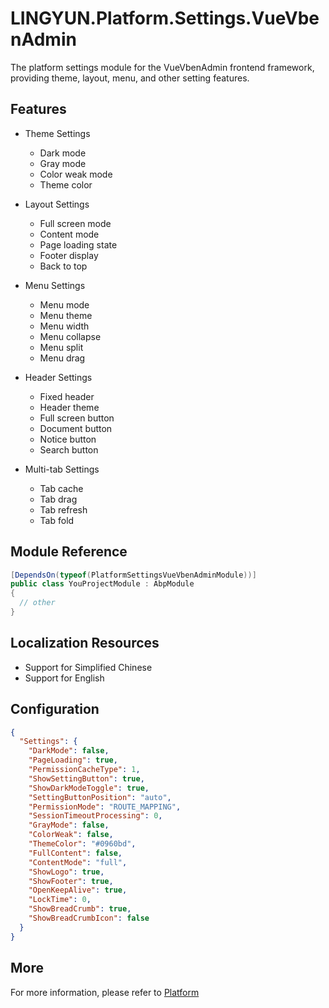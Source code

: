 # LINGYUN.Platform.Settings.VueVbenAdmin

The platform settings module for the VueVbenAdmin frontend framework, providing theme, layout, menu, and other setting features.

## Features

* Theme Settings
  * Dark mode
  * Gray mode
  * Color weak mode
  * Theme color

* Layout Settings
  * Full screen mode
  * Content mode
  * Page loading state
  * Footer display
  * Back to top

* Menu Settings
  * Menu mode
  * Menu theme
  * Menu width
  * Menu collapse
  * Menu split
  * Menu drag

* Header Settings
  * Fixed header
  * Header theme
  * Full screen button
  * Document button
  * Notice button
  * Search button

* Multi-tab Settings
  * Tab cache
  * Tab drag
  * Tab refresh
  * Tab fold

## Module Reference

```csharp
[DependsOn(typeof(PlatformSettingsVueVbenAdminModule))]
public class YouProjectModule : AbpModule
{
  // other
}
```

## Localization Resources

* Support for Simplified Chinese
* Support for English

## Configuration

```json
{
  "Settings": {
    "DarkMode": false,
    "PageLoading": true,
    "PermissionCacheType": 1,
    "ShowSettingButton": true,
    "ShowDarkModeToggle": true,
    "SettingButtonPosition": "auto",
    "PermissionMode": "ROUTE_MAPPING",
    "SessionTimeoutProcessing": 0,
    "GrayMode": false,
    "ColorWeak": false,
    "ThemeColor": "#0960bd",
    "FullContent": false,
    "ContentMode": "full",
    "ShowLogo": true,
    "ShowFooter": true,
    "OpenKeepAlive": true,
    "LockTime": 0,
    "ShowBreadCrumb": true,
    "ShowBreadCrumbIcon": false
  }
}
```

## More

For more information, please refer to [Platform](../README.md)
